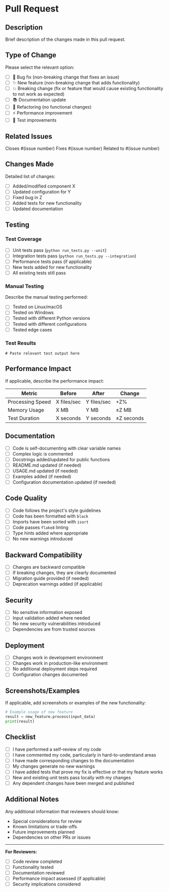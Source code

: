 # Pull Request

## Description
Brief description of the changes made in this pull request.

## Type of Change
Please select the relevant option:

- [ ] 🐛 Bug fix (non-breaking change that fixes an issue)
- [ ] ✨ New feature (non-breaking change that adds functionality)
- [ ] 💥 Breaking change (fix or feature that would cause existing functionality to not work as expected)
- [ ] 📚 Documentation update
- [ ] 🔧 Refactoring (no functional changes)
- [ ] ⚡ Performance improvement
- [ ] 🧪 Test improvements

## Related Issues
Closes #(issue number)
Fixes #(issue number)
Related to #(issue number)

## Changes Made
Detailed list of changes:

- [ ] Added/modified component X
- [ ] Updated configuration for Y
- [ ] Fixed bug in Z
- [ ] Added tests for new functionality
- [ ] Updated documentation

## Testing
### Test Coverage
- [ ] Unit tests pass (`python run_tests.py --unit`)
- [ ] Integration tests pass (`python run_tests.py --integration`)
- [ ] Performance tests pass (if applicable)
- [ ] New tests added for new functionality
- [ ] All existing tests still pass

### Manual Testing
Describe the manual testing performed:
- [ ] Tested on Linux/macOS
- [ ] Tested on Windows
- [ ] Tested with different Python versions
- [ ] Tested with different configurations
- [ ] Tested edge cases

### Test Results
```
# Paste relevant test output here
```

## Performance Impact
If applicable, describe the performance impact:

| Metric | Before | After | Change |
|--------|--------|-------|--------|
| Processing Speed | X files/sec | Y files/sec | +Z% |
| Memory Usage | X MB | Y MB | ±Z MB |
| Test Duration | X seconds | Y seconds | ±Z seconds |

## Documentation
- [ ] Code is self-documenting with clear variable names
- [ ] Complex logic is commented
- [ ] Docstrings added/updated for public functions
- [ ] README.md updated (if needed)
- [ ] USAGE.md updated (if needed)
- [ ] Examples added (if needed)
- [ ] Configuration documentation updated (if needed)

## Code Quality
- [ ] Code follows the project's style guidelines
- [ ] Code has been formatted with `black`
- [ ] Imports have been sorted with `isort`
- [ ] Code passes `flake8` linting
- [ ] Type hints added where appropriate
- [ ] No new warnings introduced

## Backward Compatibility
- [ ] Changes are backward compatible
- [ ] If breaking changes, they are clearly documented
- [ ] Migration guide provided (if needed)
- [ ] Deprecation warnings added (if applicable)

## Security
- [ ] No sensitive information exposed
- [ ] Input validation added where needed
- [ ] No new security vulnerabilities introduced
- [ ] Dependencies are from trusted sources

## Deployment
- [ ] Changes work in development environment
- [ ] Changes work in production-like environment
- [ ] No additional deployment steps required
- [ ] Configuration changes documented

## Screenshots/Examples
If applicable, add screenshots or examples of the new functionality:

```python
# Example usage of new feature
result = new_feature.process(input_data)
print(result)
```

## Checklist
- [ ] I have performed a self-review of my code
- [ ] I have commented my code, particularly in hard-to-understand areas
- [ ] I have made corresponding changes to the documentation
- [ ] My changes generate no new warnings
- [ ] I have added tests that prove my fix is effective or that my feature works
- [ ] New and existing unit tests pass locally with my changes
- [ ] Any dependent changes have been merged and published

## Additional Notes
Any additional information that reviewers should know:

- Special considerations for review
- Known limitations or trade-offs
- Future improvements planned
- Dependencies on other PRs or issues

---

**For Reviewers:**
- [ ] Code review completed
- [ ] Functionality tested
- [ ] Documentation reviewed
- [ ] Performance impact assessed (if applicable)
- [ ] Security implications considered